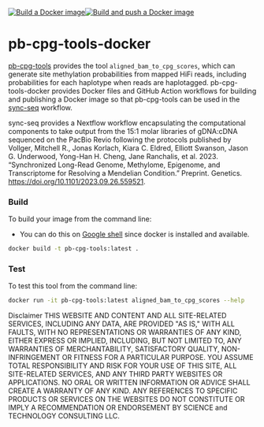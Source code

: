 [![Build a Docker image](https://github.com/adeslatt/pb-cpg-tools-docker/actions/workflows/docker-image.yml/badge.svg)](https://github.com/adeslatt/pb-cpg-tools-docker/actions/workflows/docker-image.yml)[![Build and push a Docker image](https://github.com/adeslatt/pb-cpg-tools-docker/actions/workflows/docker-publish.yml/badge.svg)](https://github.com/adeslatt/pb-cpg-tools-docker/actions/workflows/docker-publish.yml)

# pb-cpg-tools-docker

[pb-cpg-tools](https://github.com/PacificBiosciences/pb-cpg-tools) provides the tool `aligned_bam_to_cpg_scores`, which can generate site methylation probabilities from mapped HiFi reads, including probabilities for each haplotype when reads are haplotagged. pb-cpg-tools-docker provides Docker files and GitHub Action workflows for building and publishing a Docker image so that pb-cpg-tools can be used in the [sync-seq](https://github.com/adeslatt/sync-seq) workflow.

sync-seq provides a Nextflow workflow encapsulating the computational components to take output from the 15:1 molar libraries of gDNA:cDNA sequenced on the PacBio Revio following the protocols published by Vollger, Mitchell R., Jonas Korlach, Kiara C. Eldred, Elliott Swanson, Jason G. Underwood, Yong-Han H. Cheng, Jane Ranchalis, et al. 2023. “Synchronized Long-Read Genome, Methylome, Epigenome, and Transcriptome for Resolving a Mendelian Condition.” Preprint. Genetics. https://doi.org/10.1101/2023.09.26.559521.

### Build

To build your image from the command line:
* You can do this on [Google shell](https://shell.cloud.google.com) since docker is installed and available.

```bash
docker build -t pb-cpg-tools:latest .
```

### Test

To test this tool from the command line:

```bash
docker run -it pb-cpg-tools:latest aligned_bam_to_cpg_scores --help
```

Disclaimer
THIS WEBSITE AND CONTENT AND ALL SITE-RELATED SERVICES, INCLUDING ANY DATA, ARE PROVIDED "AS IS," WITH ALL FAULTS, WITH NO REPRESENTATIONS OR WARRANTIES OF ANY KIND, EITHER EXPRESS OR IMPLIED, INCLUDING, BUT NOT LIMITED TO, ANY WARRANTIES OF MERCHANTABILITY, SATISFACTORY QUALITY, NON-INFRINGEMENT OR FITNESS FOR A PARTICULAR PURPOSE. YOU ASSUME TOTAL RESPONSIBILITY AND RISK FOR YOUR USE OF THIS SITE, ALL SITE-RELATED SERVICES, AND ANY THIRD PARTY WEBSITES OR APPLICATIONS. NO ORAL OR WRITTEN INFORMATION OR ADVICE SHALL CREATE A WARRANTY OF ANY KIND. ANY REFERENCES TO SPECIFIC PRODUCTS OR SERVICES ON THE WEBSITES DO NOT CONSTITUTE OR IMPLY A RECOMMENDATION OR ENDORSEMENT BY SCIENCE and TECHNOLOGY CONSULTING LLC.
